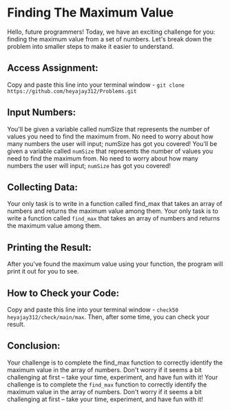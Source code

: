# Finding The Maximum Value

Hello, future programmers! Today, we have an exciting challenge for you: finding the maximum value from a set of numbers. Let's break down the problem into smaller steps to make it easier to understand.

## Access Assignment:
Copy and paste this line into your terminal window - `git clone https://github.com/heyajay312/Problems.git`

## Input Numbers:
You'll be given a variable called numSize that represents the number of values you need to find the maximum from. No need to worry about how many numbers the user will input; numSize has got you covered!
You'll be given a variable called `numSize` that represents the number of values you need to find the maximum from. No need to worry about how many numbers the user will input; `numSize` has got you covered!

## Collecting Data:
Your only task is to write in a function called find_max that takes an array of numbers and returns the maximum value among them.
Your only task is to write a function called `find_max` that takes an array of numbers and returns the maximum value among them.

## Printing the Result:
After you've found the maximum value using your function, the program will print it out for you to see.

## How to Check your Code:
Copy and paste this line into your terminal window - `check50 heyajay312/check/main/max`. Then, after some time, you can check your result.

## Conclusion:
Your challenge is to complete the find_max function to correctly identify the maximum value in the array of numbers. Don't worry if it seems a bit challenging at first – take your time, experiment, and have fun with it!
Your challenge is to complete the `find_max` function to correctly identify the maximum value in the array of numbers. Don't worry if it seems a bit challenging at first – take your time, experiment, and have fun with it!
